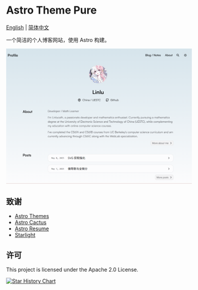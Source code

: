 # Astro Theme Pure

[English](./README.md) | [简体中文](./README-zh-CN.md)

一个简洁的个人博客网站，使用 Astro 构建。

![image](./.github/assets/Overview.png)

## 致谢

- [Astro Themes](https://github.com/cworld1/astro-theme-pure)
- [Astro Cactus](https://github.com/chrismwilliams/astro-theme-cactus)
- [Astro Resume](https://github.com/srleom/astro-theme-resume)
- [Starlight](https://github.com/withastro/starlight)

## 许可

This project is licensed under the Apache 2.0 License.

[![Star History Chart](https://api.star-history.com/svg?repos=cworld1/astro-theme-pure&type=Date)](https://star-history.com/#cworld1/astro-theme-pure&Date)
